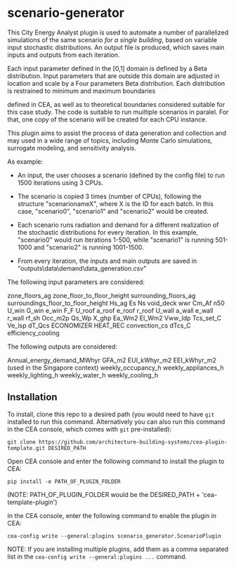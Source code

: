 # scenario-generator

This City Energy Analyst plugin is used to automate a number of parallelized simulations of the same scenario *for a single building*, based on variable input stochastic distributions. An output file is produced, which saves main inputs and outputs from each iteration.

Each input parameter defined in the [0,1] domain is defined by a Beta distribution. Input parameters that are outside this domain are adjusted in location and scale by a Four parameters Beta distribution. Each distribution is restrained to minimum and maximum boundaries 

defined in CEA, as well as to theoretical boundaries considered suitable for this case study. The code is suitable to run muiltiple scenarios in paralel. For that, one copy of the scenario will be created for each CPU instance. 

This plugin aims to assist the process of data generation and collection and may used in a wide range of topics, including Monte Carlo simulations, surrogate modeling, and sensitivity analysis.


As example:

- An input, the user chooses a scenario (defined by the config file) to run 1500 iterations using 3 CPUs.

- The scenario is copied 3 times (number of CPUs), following the structure "scenarionameX", where X is the ID for each batch. In this case, "scenario0", "scenario1" and "scenario2" would be created.

- Each scenario runs radiation and demand for a different realization of the stochastic distributions for every iteration. In this example, "scenario0" would run iterations 1-500, while "scenario1" is running 501-1000 and "scenario2" is running 1001-1500.

- From every iteration, the inputs and main outputs are saved in "outputs\data\demand\data_generation.csv"

The following input parameters are considered:

zone_floors_ag	zone_floor_to_floor_height	surrounding_floors_ag	surroundings_floor_to_floor_height	Hs_ag	Es	Ns	void_deck	wwr	Cm_Af	n50	U_win	G_win	e_win	F_F	U_roof	a_roof	e_roof	r_roof	U_wall	a_wall	e_wall	r_wall	rf_sh	Occ_m2p	Qs_Wp	X_ghp	Ea_Wm2	El_Wm2	Vww_ldp	Tcs_set_C	Ve_lsp	dT_Qcs	ECONOMIZER	HEAT_REC	convection_cs	dTcs_C	efficiency_cooling

The following outputs are considered:

Annual_energy_demand_MWhyr	GFA_m2	EUI_kWhyr_m2	EEI_kWhyr_m2 (used in the Singapore context)	weekly_occupancy_h	weekly_appliances_h	weekly_lighting_h	weekly_water_h	weekly_cooling_h



## Installation
To install, clone this repo to a desired path (you would need to have `git` installed to run this command. Alternatively you can also run this command in the CEA console, which comes with `git` pre-installed):

```git clone https://github.com/architecture-building-systems/cea-plugin-template.git DESIRED_PATH```

Open CEA console and enter the following command to install the plugin to CEA:

```pip install -e PATH_OF_PLUGIN_FOLDER```

(NOTE: PATH_OF_PLUGIN_FOLDER would be the DESIRED_PATH + 'cea-template-plugin')


In the CEA console, enter the following command to enable the plugin in CEA:

```cea-config write --general:plugins scenario_generator.ScenarioPlugin```

NOTE: If you are installing multiple plugins, add them as a comma separated list in the `cea-config write --general:plugins ...` command.
